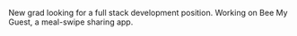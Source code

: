 New grad looking for a full stack development position. Working on Bee My Guest, a meal-swipe sharing app.
